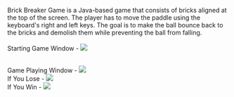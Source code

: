 Brick Breaker Game is a Java-based game that consists of bricks aligned at the top of the screen. The player has to move the paddle using the keyboard's right and left keys. The goal is to make the ball bounce back to the bricks and demolish them while preventing the ball from falling.
<br>
<br>
Starting Game Window - 
<img src="https://user-images.githubusercontent.com/55207479/171373104-61d5921f-c91e-45e6-bf6e-896bc759e713.png">

<br>
Game Playing Window - 
<img src="https://user-images.githubusercontent.com/55207479/171373120-bd5619a0-cf5a-4eb5-8191-59ee42d51630.png">

<br>
If You Lose -
<img src="https://user-images.githubusercontent.com/55207479/171373122-4c3e2d79-838b-4135-bba4-dbcd2cfe7018.png">


<br>
If You Win -
<img src="https://user-images.githubusercontent.com/55207479/171374701-e90ac268-a836-4393-8fd4-eae516af7e36.png">
